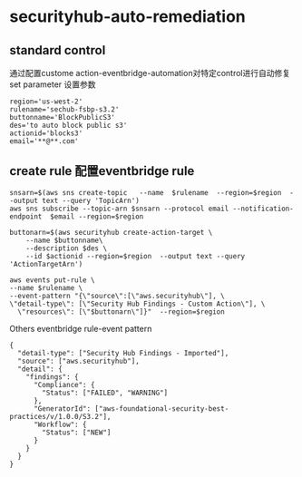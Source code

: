 # securityhub-auto-remediation

## standard control
通过配置custome action-eventbridge-automation对特定control进行自动修复
set parameter 设置参数

```
region='us-west-2'
rulename='sechub-fsbp-s3.2'
buttonname='BlockPublicS3'
des='to auto block public s3'
actionid='blocks3'
email='**@**.com'
```
## create rule 配置eventbridge rule
```
snsarn=$(aws sns create-topic   --name  $rulename  --region=$region  --output text --query 'TopicArn')
aws sns subscribe --topic-arn $snsarn --protocol email --notification-endpoint  $email --region=$region

buttonarn=$(aws securityhub create-action-target \
    --name $buttonname\
    --description $des \
    --id $actionid --region=$region  --output text --query 'ActionTargetArn')

aws events put-rule \
--name $rulename \
--event-pattern "{\"source\":[\"aws.securityhub\"], \
\"detail-type\": [\"Security Hub Findings - Custom Action\"], \
  \"resources\": [\"$buttonarn\"]}"  --region=$region
```
Others
eventbridge rule-event pattern
```
{
  "detail-type": ["Security Hub Findings - Imported"],
  "source": ["aws.securityhub"],
  "detail": {
    "findings": {
      "Compliance": {
        "Status": ["FAILED", "WARNING"]
      },
      "GeneratorId": ["aws-foundational-security-best-practices/v/1.0.0/S3.2"],
      "Workflow": {
        "Status": ["NEW"]
      }
    }
  }
}
```
